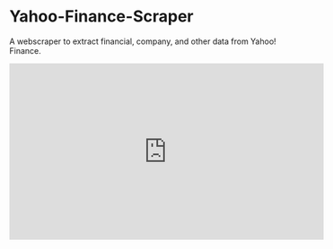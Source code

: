 # Yahoo-Finance-Scraper
 A webscraper to extract financial, company, and other data from Yahoo! Finance.

<div>
<iframe width="560" height="315" src="https://www.youtube.com/embed/fw4gK-leExw" frameborder="0" allow="accelerometer; autoplay; clipboard-write; encrypted-media; gyroscope; picture-in-picture" allowfullscreen></iframe>
 </div>
